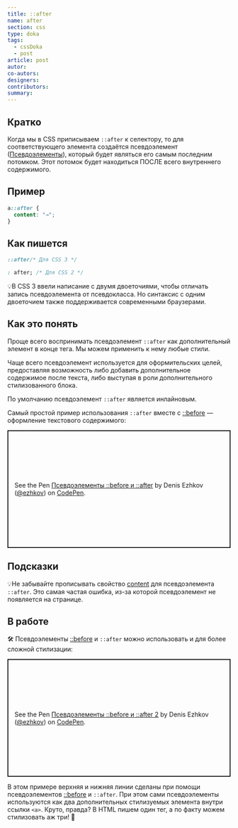 ```yaml
---
title: ::after
name: after
section: css
type: doka
tags:
  - cssDoka
  - post
article: post
autor:
co-autors:
designers:
contributors:
summary:
---
```


## Кратко

Когда мы в CSS приписываем `::after` к селектору, то для соответствующего элемента создаётся псевдоэлемент ([Псевдоэлементы]()), который будет являться его самым последним потомком. Этот потомок будет находиться ПОСЛЕ всего внутреннего содержимого.

## Пример

```css
a::after {
  content: "→";
}
```

## Как пишется

```css
::after/* Для CSS 3 */

: after; /* Для CSS 2 */
```

💡В CSS 3 ввели написание с двумя двоеточиями, чтобы отличать запись псевдоэлемента от псевдокласса. Но синтаксис с одним двоеточием также поддерживается современными браузерами.

## Как это понять

Проще всего воспринимать псевдоэлемент `::after` как дополнительный элемент в конце тега. Мы можем применить к нему любые стили.

Чаще всего псевдоэлемент используется для оформительских целей, предоставляя возможность либо добавить дополнительное содержимое после текста, либо выступая в роли дополнительного стилизованного блока.

По умолчанию псевдоэлемент `::after` является инлайновым.

Самый простой пример использования `::after` вместе с [::before]() — оформление текстового содержимого:

<p class="codepen" data-height="265" data-theme-id="light" data-default-tab="css,result" data-user="ezhkov" data-slug-hash="poyROao" style="height: 265px; box-sizing: border-box; display: flex; align-items: center; justify-content: center; border: 2px solid; margin: 1em 0; padding: 1em;" data-pen-title="Псевдоэлементы ::before и ::after">
  <span>See the Pen <a href="https://codepen.io/ezhkov/pen/poyROao">
  Псевдоэлементы ::before и ::after</a> by Denis Ezhkov (<a href="https://codepen.io/ezhkov">@ezhkov</a>)
  on <a href="https://codepen.io">CodePen</a>.</span>
</p>

## Подсказки

💡Не забывайте прописывать свойство [content](/posts/css/doka/content/) для псевдоэлемента `::after`. Это самая частая ошибка, из-за которой псевдоэлемент не появляется на странице.

## В работе

🛠 Псевдоэлементы [::before]() и `::after` можно использовать и для более сложной стилизации:

<p class="codepen" data-height="265" data-theme-id="light" data-default-tab="css,result" data-user="ezhkov" data-slug-hash="poyROLo" style="height: 265px; box-sizing: border-box; display: flex; align-items: center; justify-content: center; border: 2px solid; margin: 1em 0; padding: 1em;" data-pen-title="Псевдоэлементы ::before и ::after 2">
  <span>See the Pen <a href="https://codepen.io/ezhkov/pen/poyROLo">
  Псевдоэлементы ::before и ::after 2</a> by Denis Ezhkov (<a href="https://codepen.io/ezhkov">@ezhkov</a>)
  on <a href="https://codepen.io">CodePen</a>.</span>
</p>
<script async src="https://static.codepen.io/assets/embed/ei.js"></script>

В этом примере верхняя и нижняя линии сделаны при помощи псевдоэлементов [::before]() и `::after`. При этом сами псевдоэлементы используются как два дополнительных стилизуемых элемента внутри ссылки `<a>`. Круто, правда? В HTML пишем один тег, а по факту можем стилизовать аж три! 🤘
